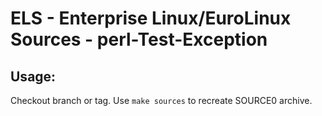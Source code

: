 # ELS - Enterprise Linux/EuroLinux Sources - perl-Test-Exception
 
## Usage:
  Checkout branch or tag. Use `make sources` to recreate  SOURCE0 archive.
